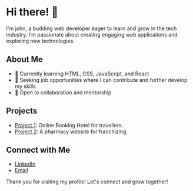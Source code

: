 # Hi there! 👋

I'm john, a budding web developer eager to learn and grow in the tech industry. I’m passionate about creating engaging web applications and exploring new technologies.

## About Me
- 🌱 Currently learning HTML, CSS, JavaScript, and React
- 💼 Seeking job opportunities where I can contribute and further develop my skills
- 🤝 Open to collaboration and mentorship

## Projects
- [Project 1]([link-to-project](https://dev-mystic-horizon-hotel.pantheonsite.io/)): Online Booking Hotel for travellers.
- [Project 2]([link-to-project](https://dev-projectpharma.pantheonsite.io/)): A pharmacy website for franchizing.

## Connect with Me
- [LinkedIn](www.linkedin.com/in/jp-salac)
- [Email](salacjp0@gmail.com)

Thank you for visiting my profile! Let's connect and grow together!

